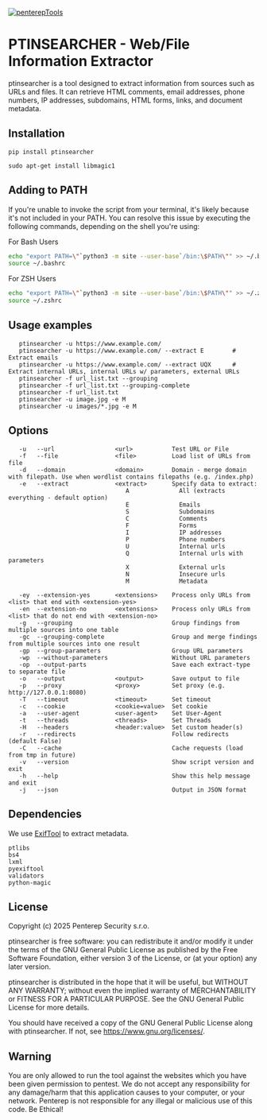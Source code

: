 [![penterepTools](https://www.penterep.com/external/penterepToolsLogo.png)](https://www.penterep.com/)


# PTINSEARCHER - Web/File Information Extractor
 ptinsearcher is a tool designed to extract information from sources such as URLs and files. It can retrieve HTML comments, email addresses, phone numbers, IP addresses, subdomains, HTML forms, links, and document metadata.

## Installation
```
pip install ptinsearcher
```

```
sudo apt-get install libmagic1
```

## Adding to PATH
If you're unable to invoke the script from your terminal, it's likely because it's not included in your PATH. You can resolve this issue by executing the following commands, depending on the shell you're using:

For Bash Users
```bash
echo "export PATH=\"`python3 -m site --user-base`/bin:\$PATH\"" >> ~/.bashrc
source ~/.bashrc
```

For ZSH Users
```bash
echo "export PATH=\"`python3 -m site --user-base`/bin:\$PATH\"" >> ~/.zshrc
source ~/.zshrc
```

## Usage examples

```
   ptinsearcher -u https://www.example.com/
   ptinsearcher -u https://www.example.com/ --extract E        # Extract emails
   ptinsearcher -u https://www.example.com/ --extract UQX      # Extract internal URLs, internal URLs w/ parameters, external URLs
   ptinsearcher -f url_list.txt --grouping
   ptinsearcher -f url_list.txt --grouping-complete
   ptinsearcher -f url_list.txt
   ptinsearcher -u image.jpg -e M
   ptinsearcher -u images/*.jpg -e M
```

## Options
```
   -u   --url                 <url>           Test URL or File
   -f   --file                <file>          Load list of URLs from file
   -d   --domain              <domain>        Domain - merge domain with filepath. Use when wordlist contains filepaths (e.g. /index.php)
   -e   --extract             <extract>       Specify data to extract:
                                 A              All (extracts everything - default option)
                                 E              Emails
                                 S              Subdomains
                                 C              Comments
                                 F              Forms
                                 I              IP addresses
                                 P              Phone numbers
                                 U              Internal urls
                                 Q              Internal urls with parameters
                                 X              External urls
                                 N              Insecure urls
                                 M              Metadata

   -ey  --extension-yes       <extensions>    Process only URLs from <list> that end with <extension-yes>
   -en  --extension-no        <extensions>    Process only URLs from <list> that do not end with <extension-no>
   -g   --grouping                            Group findings from multiple sources into one table
   -gc  --grouping-complete                   Group and merge findings from multiple sources into one result
   -gp  --group-parameters                    Group URL parameters
   -wp  --without-parameters                  Without URL parameters
   -op  --output-parts                        Save each extract-type to separate file
   -o   --output              <output>        Save output to file
   -p   --proxy               <proxy>         Set proxy (e.g. http://127.0.0.1:8080)
   -T   --timeout             <timeout>       Set timeout
   -c   --cookie              <cookie=value>  Set cookie
   -a   --user-agent          <user-agent>    Set User-Agent
   -t   --threads             <threads>       Set Threads
   -H   --headers             <header:value>  Set custom header(s)
   -r   --redirects                           Follow redirects (default False)
   -C   --cache                               Cache requests (load from tmp in future)
   -v   --version                             Show script version and exit
   -h   --help                                Show this help message and exit
   -j   --json                                Output in JSON format

```

## Dependencies
We use [ExifTool](https://exiftool.org/) to extract metadata.
```
ptlibs
bs4
lxml
pyexiftool
validators
python-magic
```

## License

Copyright (c) 2025 Penterep Security s.r.o.

ptinsearcher is free software: you can redistribute it and/or modify
it under the terms of the GNU General Public License as published by
the Free Software Foundation, either version 3 of the License, or
(at your option) any later version.

ptinsearcher is distributed in the hope that it will be useful,
but WITHOUT ANY WARRANTY; without even the implied warranty of
MERCHANTABILITY or FITNESS FOR A PARTICULAR PURPOSE.  See the
GNU General Public License for more details.

You should have received a copy of the GNU General Public License
along with ptinsearcher.  If not, see <https://www.gnu.org/licenses/>.

## Warning

You are only allowed to run the tool against the websites which
you have been given permission to pentest. We do not accept any
responsibility for any damage/harm that this application causes to your
computer, or your network. Penterep is not responsible for any illegal
or malicious use of this code. Be Ethical!
